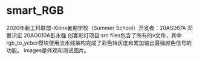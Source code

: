 # smart_RGB
2020年新⼯科联盟-Xilinx暑期学校（Summer School）开发者：20AS067A 邓寰识宏 20AO010A彭永强 创客彩灯项⽬ src files包含了所有的v文件，其中 rgb_to_ycbcr模块使用流水线架构完成了彩色转灰度和累加输出最强颜色信号的功能。 images是外观和测试图片。
